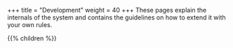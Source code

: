 +++
title = "Development"
weight = 40
+++
These pages explain the internals of the system and contains the guidelines on how to extend it with your own rules.

{{% children  %}}
